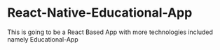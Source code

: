# React-Native-Educational-App
This is going to be a React Based App with more technologies included namely Educational-App
